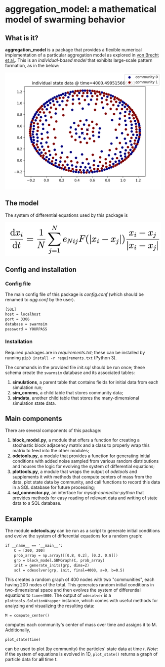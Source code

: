 # aggregation_model: a mathematical model of swarming behavior

## What is it? 
**aggregation_model** is a package that provides a flexible numerical implementation of a particular aggregation model as explored in [von Brecht et al.](https://link.springer.com/article/10.1007/s10955-012-0680-x). This is an *individual-based model* that exhibits large-scale pattern formation, as in the below:

![agg-img](https://raw.githubusercontent.com/nabla9/aggregation_model/master/.images/agg.png)

## The model
The system of differential equations used by this package is

![agg-eqn](https://raw.githubusercontent.com/nabla9/aggregation_model/readme/.images/eqn.png)

## Config and installation
### Config file
The main config file of this package is *config.conf* (which should be renamed to *agg.conf* by the user). 

	[SQL]
	host = localhost
	port = 3306
	database = swarmsim
	password = YOURPASS

### Installation
Required packages are in *requirements.txt*; these can be installed by running `pip3 install -r requirements.txt` (Python 3). 

The commands in the provided file *init.sql* should be run once; these schema create the `swarmsim` database and its associated tables: 
1. **simulations**, a parent table that contains fields for initial data from each simulation run;
2. **sim_comms**, a child table that stores community data;
3. **simdata**, another child table that stores the many-dimensional simulation state data.

## Main components
There are several components of this package: 
1. **block_model.py**, a module that offers a function for creating a stochastic block adjacency matrix and a class to properly wrap this matrix to feed into the other modules; 
2. **odetools.py**, a module that provides a function for generating initial conditions with added noise sampled from various random distributions and houses the logic for evolving the system of differential equations;
3. **plottools.py**, a module that wraps the output of *odetools* and supplements it with methods that compute centers of mass from the data, plot state data by community, and call functions to record this data in a SQL database for future processing;
4. **sql_connector.py**, an interface for *mysql-connector-python* that provides methods for easy reading of relevant data and writing of state data to a SQL database.

## Example
The module **odetools.py** can be run as a script to generate initial conditions and evolve the system of differential equations for a random graph: 

	if __name__ == '__main__':
    	C = [200, 200]
    	prob_array = np.array([[0.8, 0.2], [0.2, 0.8]])
    	grp = block_model.SBMGraph(C, prob_array)
		init = generate_inits(grp, dims=2)
    	sol = odesolver(grp, init, final=4000, a=0, b=0.5)

This creates a random graph of 400 nodes with two "communities", each having 200 nodes of the total. This generates random initial conditions in two-dimensional space and then evolves the system of differential equations to `time=4000`. The output of `odesolver` is a `plottools.SolutionWrapper` instance, which comes with useful methods for analyzing and visualizing the resulting data: 

	M = compute_center() 

computes each community's center of mass over time and assigns it to M. Additionally,

	plot_state(time)

can be used to plot (by community) the particles' state data at time *t*. *Note*: if the system of equations is evolved in 1D, `plot_state()` returns a graph of particle data for **all** time *t*. 
